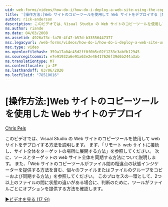 ```yaml
---
uid: web-forms/videos/how-do-i/how-do-i-deploy-a-web-site-using-the-copy-web-site-tool
title: '[操作方法:]Web サイトのコピーツールを使用して Web サイトをデプロイする |Microsoft Docs'
author: rick-anderson
description: このビデオでは、Visual Studio の Web サイトのコピーツールを使用して web サイトをデプロイする方法を説明します。 まず、リモート web サイトに接続する方法と...
ms.author: riande
ms.date: 04/03/2008
ms.assetid: 4926a73c-fa70-4f47-b57d-b33556447377
msc.legacyurl: /web-forms/videos/how-do-i/how-do-i-deploy-a-web-site-using-the-copy-web-site-tool
msc.type: video
ms.openlocfilehash: 359a17a04c45d2ff0f0b5c02f1233c3abfb12945
ms.sourcegitcommit: e7e91932a6e91a63e2e46417626f39d6b244a3ab
ms.translationtype: MT
ms.contentlocale: ja-JP
ms.lasthandoff: 03/06/2020
ms.locfileid: "78510016"
---
```

# <a name="how-do-i-deploy-a-web-site-using-the-copy-web-site-tool"></a>[操作方法:]Web サイトのコピーツールを使用した Web サイトのデプロイ

[Chris Pels](https://twitter.com/chrispels)

このビデオでは、Visual Studio の Web サイトのコピーツールを使用して web サイトをデプロイする方法を説明します。 まず、「リモート web サイトに接続し、サイト全体をターゲットの場所に展開する方法」を参照してください。 次に、ソースとターゲットの web サイト全体を同期する方法について説明します。 また、「Web サイトのコピーツールがファイル間の相違点の状態インジケーターを提供する方法を含む、個々のファイルまたはファイルのグループをコピーおよび同期する方法」を参照してください。 このプロセスの一環として、2つ以上のファイルの間に状態の違いがある場合に、判断のために、ツールがファイルごとにオプションを提供する方法を確認します。

[&#9654;ビデオを見る (17 分)](https://channel9.msdn.com/Blogs/ASP-NET-Site-Videos/how-do-i-deploy-a-web-site-using-the-copy-web-site-tool)
